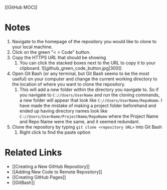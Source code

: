 
[[GitHub MOC]]

# Notes
1. Navigate to the homepage of the repository you would like to clone to your local machine. 
2. Click on the green "< > Code" button.
3. Copy the HTTPS URL that should be showing
	1. You can click the stacked boxes next to the URL to copy it to your clipboard. 
	   ![[github_green_code_button.jpg|300]]
4. Open Git Bash (or any terminal, but Git Bash seems to be the most useful) on your computer and change the current working directory to the location of where you want to clone the repository. 
	1. This will add a new folder within the directory you navigate to. So if you navigate to `C://Users/UserName` and run the cloning commands, a new folder will appear that look like `C://Users/UserName/RepoName`. I have made the mistake of making a project folder beforehand and ended up having directory names look like `C://Users/UserName/ProjectName/RepoName` where the Project Name and Repo Name were the same, and it seemed redundant. 
5. Clone the repository by typing `git clone <repository URL>` into Git Bash
	1. Right click to find the paste option

# Related Links
- [[Creating a New GitHub Repository]]
- [[Adding New Code to Remote Repository]]
- [[Creating GitHub Pages]]
- [[GitBash]]
